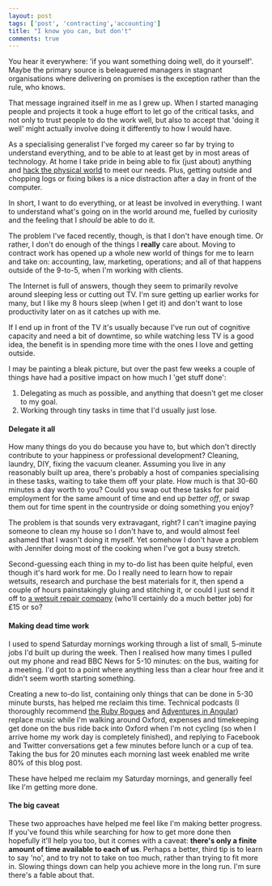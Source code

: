 ```yaml
---
layout: post
tags: ['post', 'contracting','accounting']
title: "I know you can, but don't"
comments: true
---
```

You hear it everywhere: 'if you want something doing well, do it yourself'. Maybe the primary source is beleaguered managers in stagnant organisations where delivering on promises is the exception rather than the rule, who knows. 

That message ingrained itself in me as I grew up. When I started managing people and projects it took a huge effort to let go of the critical tasks, and not only to trust people to do the work well, but also to accept that 'doing it well' might actually involve doing it differently to how I would have.  

As a specialising generalist I've forged my career so far by trying to understand everything, and to be able to at least get by in most areas of technology. At home I take pride in being able to fix (just about) anything and [hack the physical world](/posts/2013-12-01-pi-powered-central-heating-phase-1/) to meet our needs. Plus, getting outside and chopping logs or fixing bikes is a nice distraction after a day in front of the computer. 

In short, I want to do everything, or at least be involved in everything. I want to understand what's going on in the world around me, fuelled by curiosity and the feeling that I _should_ be able to do it.

The problem I've faced recently, though, is that I don't have enough time. Or rather, I don't do enough of the things I __really__ care about. Moving to contract work has opened up a whole new world of things for me to learn and take on: accounting, law, marketing, operations; and all of that happens outside of the 9-to-5, when I'm working with clients.

The Internet is full of answers, though they seem to primarily revolve around sleeping less or cutting out TV. I'm sure getting up earlier works for many, but I like my 8 hours sleep (when I get it) and don't want to lose productivity later on as it catches up with me. 

If I end up in front of the TV it's usually because I've run out of cognitive capacity and need a bit of downtime, so while watching less TV is a good idea, the benefit is in spending more time with the ones I love and getting outside. 

I may be painting a bleak picture, but over the past few weeks a couple of things have had a positive impact on how much I 'get stuff done':

1. Delegating as much as possible, and anything that doesn't get me closer to my goal.
2. Working through tiny tasks in time that I'd usually just lose.

#### Delegate it all

How many things do you do because you have to, but which don't directly contribute to your happiness or professional development? Cleaning, laundry, DIY, fixing the vacuum cleaner. Assuming you live in any reasonably built up area, there's probably a host of companies specialising in these tasks, waiting to take them off your plate. How much is that 30-60 minutes a day worth to you? Could you swap out these tasks for paid employment for the same amount of time and end up *better off*, or swap them out for time spent in the countryside or doing something you enjoy?

The problem is that sounds very extravagant, right? I can't imagine paying someone to clean my house so I don't have to, and would almost feel ashamed that I wasn't doing it myself. Yet somehow I don't have a problem with Jennifer doing most of the cooking when I've got a busy stretch.

Second-guessing each thing in my to-do list has been quite helpful, even though it's hard work for me. Do I really need to learn how to repair wetsuits, research and purchase the best materials for it, then spend a couple of hours painstakingly gluing and stitching it, or could I just send it off to [a wetsuit repair company](http://www.bodylinewetsuitrepairs.co.uk/) (who'll certainly do a much better job) for £15 or so? 

#### Making dead time work

I used to spend Saturday mornings working through a list of small, 5-minute jobs I'd built up during the week. Then I realised how many times I pulled out my phone and read BBC News for 5-10 minutes: on the bus, waiting for a meeting. I'd got to a point where anything less than a clear hour free and it didn't seem worth starting something. 

Creating a new to-do list, containing only things that can be done in 5-30 minute bursts, has helped me reclaim this time. Technical podcasts (I thoroughly recommend [the Ruby Rogues](http://devchat.tv/ruby-rogues/) and [Adventures in Angular](http://devchat.tv/adventures-in-angular)) replace music while I'm walking around Oxford, expenses and timekeeping get done on the bus ride back into Oxford when I'm not cycling (so when I arrive home my work day is completely finished), and replying to Facebook and Twitter conversations get a few minutes before lunch or a cup of tea. Taking the bus for 20 minutes each morning last week enabled me write 80% of this blog post.

These have helped me reclaim my Saturday mornings, and generally feel like I'm getting more done.

#### The big caveat

These two approaches have helped me feel like I'm making better progress. If you've found this while searching for how to get more done then hopefully it'll help you too, but it comes with a caveat: __there's only a finite amount of time available to each of us__. Perhaps a better, third tip is to learn to say 'no', and to try not to take on too much, rather than trying to fit more in. Slowing things down can help you achieve more in the long run. I'm sure there's a fable about that.
